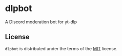 # dlpbot
A Discord moderation bot for yt-dlp

## License
`dlpbot` is distributed under the terms of the [MIT](https://spdx.org/licenses/MIT.html) license.
